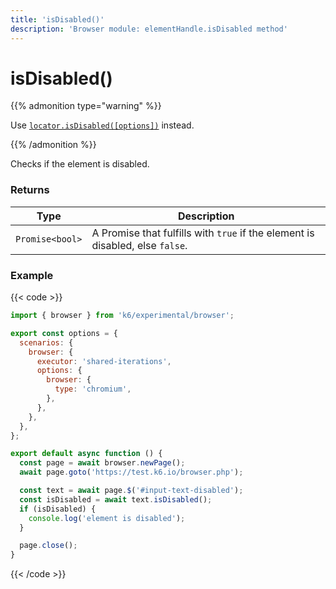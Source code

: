 ```yaml
---
title: 'isDisabled()'
description: 'Browser module: elementHandle.isDisabled method'
---
```


# isDisabled()

{{% admonition type="warning" %}}

Use [`locator.isDisabled([options])`](https://grafana.com/docs/k6/<K6_VERSION>/javascript-api/k6-experimental/browser/locator/isdisabled/) instead.

{{% /admonition %}}

Checks if the element is disabled.

### Returns

| Type            | Description                                                                     |
| --------------- | ------------------------------------------------------------------------------- |
| `Promise<bool>` | A Promise that fulfills with `true` if the element is disabled, else `false`. |

### Example

{{< code >}}

```javascript
import { browser } from 'k6/experimental/browser';

export const options = {
  scenarios: {
    browser: {
      executor: 'shared-iterations',
      options: {
        browser: {
          type: 'chromium',
        },
      },
    },
  },
};

export default async function () {
  const page = await browser.newPage();
  await page.goto('https://test.k6.io/browser.php');

  const text = await page.$('#input-text-disabled');
  const isDisabled = await text.isDisabled();
  if (isDisabled) {
    console.log('element is disabled');
  }

  page.close();
}
```

{{< /code >}}
